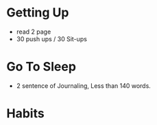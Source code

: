 
# Getting Up
- read 2 page
- 30 push ups / 30 Sit-ups


# Go To Sleep
- 2 sentence of Journaling, Less than 140 words.




# Habits

